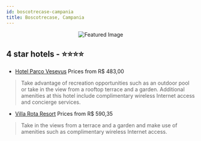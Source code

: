 ```yaml
---
id: boscotrecase-campania
title: Boscotrecase, Campania
---
```


<center><img src="https://i.travelapi.com/hotels/28000000/27370000/27365100/27365064/d6535836_z.jpg" alt="Featured Image" /></center>


##  4 star hotels - ⭐️⭐️⭐️⭐️

-    [Hotel Parco Vesevus](https://us.hurb.com/hotels/boscotrecase/hotel-parco-vesevus-JNP-JP511613?cmp=18055) Prices from R$ 483,00
   > Take advantage of recreation opportunities such as an outdoor pool or take in the view from a rooftop terrace and a garden. Additional amenities at this hotel include complimentary wireless Internet access and concierge services.
-    [Villa Rota Resort](https://us.hurb.com/hotels/boscotrecase/villa-rota-resort-JNP-JP556568?cmp=18055) Prices from R$ 590,35
   > Take in the views from a terrace and a garden and make use of amenities such as complimentary wireless Internet access.
